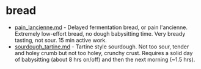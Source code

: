 # bread
+ [pain_lancienne.md](pain_lancienne.md) - Delayed fermentation bread, or pain l'ancienne. Extremely low-effort bread, no dough babysitting time. Very bready tasting, not sour. 15 min active work.
+ [sourdough_tartine.md](sourdough_tartine.md) - Tartine style sourdough. Not too sour, tender and holey crumb but not too holey, crunchy crust. Requires a solid day of babysitting (about 8 hrs on/off) and then the next morning (~1.5 hrs).
